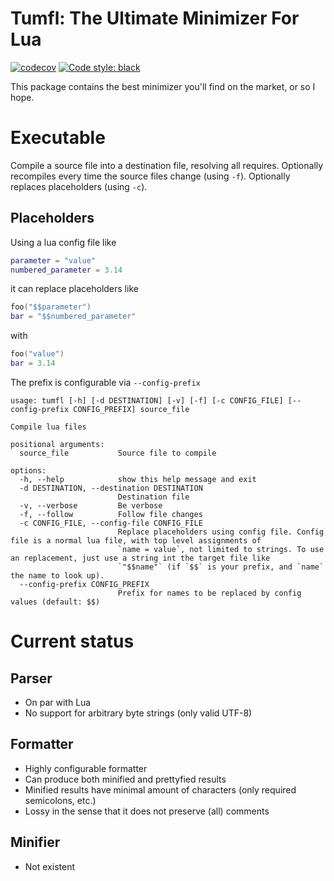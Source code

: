 # Tumfl: The Ultimate Minimizer For Lua

[![codecov](https://codecov.io/github/stormworks-utils/tumfl/branch/main/graph/badge.svg?token=X5TIVNJSZ7)](https://codecov.io/github/stormworks-utils/tumfl)
[![Code style: black](https://img.shields.io/badge/code%20style-black-000000.svg)](https://github.com/psf/black)

This package contains the best minimizer you'll find on the market, or so I hope.

# Executable

Compile a source file into a destination file, resolving all requires. Optionally recompiles every time the source files
change (using `-f`). Optionally replaces placeholders (using `-c`).

## Placeholders

Using a lua config file like
```lua
parameter = "value"
numbered_parameter = 3.14
```
it can replace placeholders like
```lua
foo("$$parameter")
bar = "$$numbered_parameter"
```
with
```lua
foo("value")
bar = 3.14
```

The prefix is configurable via `--config-prefix`


```
usage: tumfl [-h] [-d DESTINATION] [-v] [-f] [-c CONFIG_FILE] [--config-prefix CONFIG_PREFIX] source_file

Compile lua files

positional arguments:
  source_file           Source file to compile

options:
  -h, --help            show this help message and exit
  -d DESTINATION, --destination DESTINATION
                        Destination file
  -v, --verbose         Be verbose
  -f, --follow          Follow file changes
  -c CONFIG_FILE, --config-file CONFIG_FILE
                        Replace placeholders using config file. Config file is a normal lua file, with top level assignments of
                        `name = value`, not limited to strings. To use an replacement, just use a string int the target file like
                        `"$$name"` (if `$$` is your prefix, and `name` the name to look up).
  --config-prefix CONFIG_PREFIX
                        Prefix for names to be replaced by config values (default: $$)
```

# Current status

## Parser

 - On par with Lua
 - No support for arbitrary byte strings (only valid UTF-8)

## Formatter

 - Highly configurable formatter
 - Can produce both minified and prettyfied results
 - Minified results have minimal amount of characters (only required semicolons, etc.)
 - Lossy in the sense that it does not preserve (all) comments

## Minifier

 - Not existent
